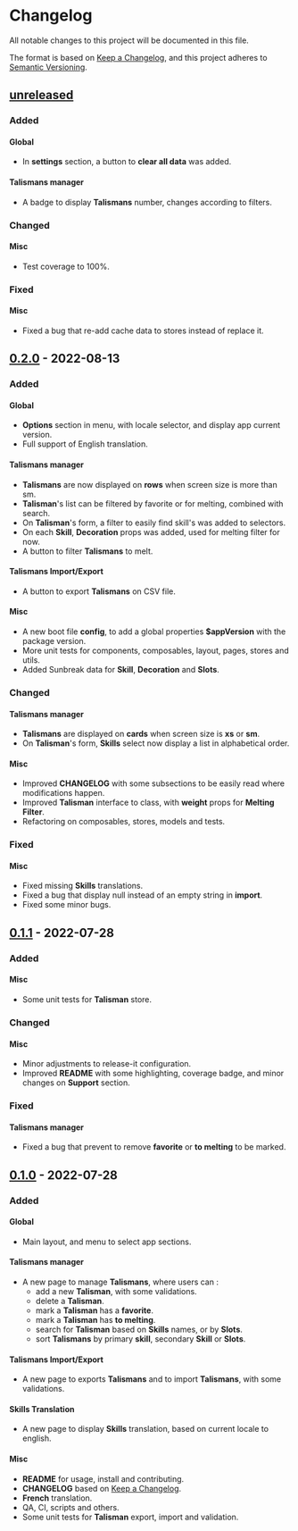# Changelog

All notable changes to this project will be documented in this file.

The format is based on [Keep a Changelog](https://keepachangelog.com/en/1.0.0/),
and this project adheres to [Semantic Versioning](https://semver.org/spec/v2.0.0.html).

## [unreleased]

### Added

#### Global
- In **settings** section, a button to **clear all data** was added.

#### Talismans manager
- A badge to display **Talismans** number, changes according to filters.

### Changed

#### Misc
- Test coverage to 100%.

### Fixed

#### Misc
- Fixed a bug that re-add cache data to stores instead of replace it.

## [0.2.0] - 2022-08-13

### Added

#### Global

- **Options** section in menu, with locale selector, and display app current version.
- Full support of English translation.

#### Talismans manager

- **Talismans** are now displayed on **rows** when screen size is more than sm.
- **Talisman**'s list can be filtered by favorite or for melting, combined with search.
- On **Talisman**'s form, a filter to easily find skill's was added to selectors.
- On each **Skill**, **Decoration** props was added, used for melting filter for now.
- A button to filter **Talismans** to melt.

#### Talismans Import/Export

- A button to export **Talismans** on CSV file.

#### Misc

- A new boot file **config**, to add a global properties **$appVersion** with the package version.
- More unit tests for components, composables, layout, pages, stores and utils.
- Added Sunbreak data for **Skill**, **Decoration** and **Slots**.

### Changed

#### Talismans manager
- **Talismans** are displayed on **cards** when screen size is **xs** or **sm**.
- On **Talisman**'s form, **Skills** select now display a list in alphabetical order.

#### Misc
- Improved **CHANGELOG** with some subsections to be easily read where modifications happen.
- Improved **Talisman** interface to class, with **weight** props for **Melting Filter**.
- Refactoring on composables, stores, models and tests.

### Fixed

#### Misc
- Fixed missing **Skills** translations.
- Fixed a bug that display null instead of an empty string in **import**.
- Fixed some minor bugs.

## [0.1.1] - 2022-07-28

### Added

#### Misc
- Some unit tests for **Talisman** store.

### Changed

#### Misc
- Minor adjustments to release-it configuration.
- Improved **README** with some highlighting, coverage badge, and minor changes on **Support** section.

### Fixed

#### Talismans manager

- Fixed a bug that prevent to remove **favorite** or **to melting** to be marked.

## [0.1.0] - 2022-07-28

### Added

#### Global
 - Main layout, and menu to select app sections.

#### Talismans manager
- A new page to manage **Talismans**, where users can :
  - add a new **Talisman**, with some validations.
  - delete a **Talisman**.
  - mark a **Talisman** has a **favorite**.
  - mark a **Talisman** has **to melting**.
  - search for **Talisman** based on **Skills** names, or by **Slots**.
  - sort **Talismans** by primary **skill**, secondary **Skill** or **Slots**.

#### Talismans Import/Export
- A new page to exports **Talismans** and to import **Talismans**, with some validations.

#### Skills Translation
- A new page to display **Skills** translation, based on current locale to english.

#### Misc

- **README** for usage, install and contributing.
- **CHANGELOG** based on [Keep a Changelog](https://keepachangelog.com/en/1.0.0/).
- **French** translation.
- QA, CI, scripts and others.
- Some unit tests for **Talisman** export, import and validation.


[unreleased]: https://gitlab.com/sparda-of-nosgoth/mhrs-talismans-manager/-/compare/0.2.0...main
[0.2.0]: https://gitlab.com/sparda-of-nosgoth/mhrs-talismans-manager/-/compare/0.1.1...0.2.0
[0.1.1]: https://gitlab.com/sparda-of-nosgoth/mhrs-talismans-manager/-/compare/0.1.0...0.1.1
[0.1.0]: https://gitlab.com/sparda-of-nosgoth/mhrs-talismans-manager/-/tags/0.1.0
